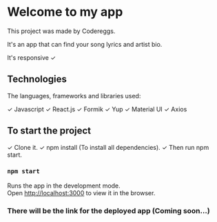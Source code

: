 # Welcome to my app

This project was made by Codereggs.

It's an app that can find your song lyrics and artist bio.

It's responsive ✓

## Technologies

The languages, frameworks and libraries used:

✓ Javascript
✓ React.js
✓ Formik
✓ Yup
✓ Material UI
✓ Axios

## To start the project

✓ Clone it.
✓ npm install (To install all dependencies).
✓ Then run npm start.

### `npm start`

Runs the app in the development mode.\
Open [http://localhost:3000](http://localhost:3000) to view it in the browser.

### There will be the link for the deployed app (Coming soon...)
